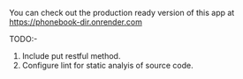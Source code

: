 You can check out the production ready version of this app at
https://phonebook-dir.onrender.com


TODO:-

1. Include put restful method.
2. Configure lint for static analyis of source code.
